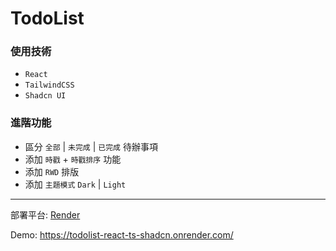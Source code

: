# TodoList

### 使用技術

- `React`
- `TailwindCSS`
- `Shadcn UI`

### 進階功能

- 區分 `全部` | `未完成` | `已完成` 待辦事項
- 添加 `時戳` + `時戳排序` 功能
- 添加 `RWD` 排版
- 添加 `主題模式` `Dark` | `Light`

---

部署平台: [Render](https://render.com/)

Demo: https://todolist-react-ts-shadcn.onrender.com/